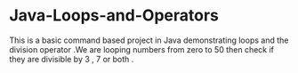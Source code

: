 # Java-Loops-and-Operators
This is a basic command based project in Java demonstrating loops and the division operator .We are looping numbers from zero to 50 then check if they are divisible by 3 , 7 or both . 
